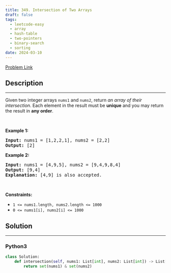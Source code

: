 ```yaml
---
title: 349. Intersection of Two Arrays
draft: false
tags: 
  - leetcode-easy
  - array
  - hash-table
  - two-pointers
  - binary-search
  - sorting
date: 2024-03-10
---
```


[Problem Link](https://leetcode.com/problems/intersection-of-two-arrays/)

## Description

---
<p>Given two integer arrays <code>nums1</code> and <code>nums2</code>, return <em>an array of their <span data-keyword="array-intersection">intersection</span></em>. Each element in the result must be <strong>unique</strong> and you may return the result in <strong>any order</strong>.</p>

<p>&nbsp;</p>
<p><strong class="example">Example 1:</strong></p>

<pre>
<strong>Input:</strong> nums1 = [1,2,2,1], nums2 = [2,2]
<strong>Output:</strong> [2]
</pre>

<p><strong class="example">Example 2:</strong></p>

<pre>
<strong>Input:</strong> nums1 = [4,9,5], nums2 = [9,4,9,8,4]
<strong>Output:</strong> [9,4]
<strong>Explanation:</strong> [4,9] is also accepted.
</pre>

<p>&nbsp;</p>
<p><strong>Constraints:</strong></p>

<ul>
	<li><code>1 &lt;= nums1.length, nums2.length &lt;= 1000</code></li>
	<li><code>0 &lt;= nums1[i], nums2[i] &lt;= 1000</code></li>
</ul>


## Solution

---
### Python3
``` py title='intersection-of-two-arrays'
class Solution:
    def intersection(self, nums1: List[int], nums2: List[int]) -> List[int]:
        return set(nums1) & set(nums2)
```

